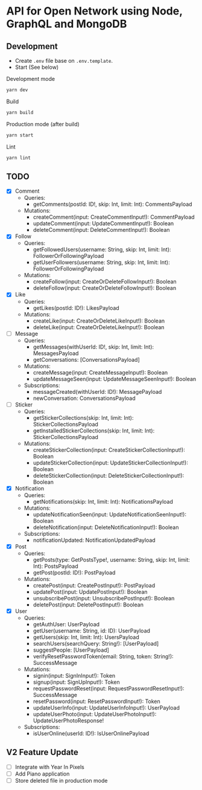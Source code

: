 # API for Open Network using Node, GraphQL and MongoDB

## Development

- Create `.env` file base on `.env.template`.
- Start (See below)

Development mode

```bash
yarn dev
```

Build

```bash
yarn build
```

Production mode (after build)

```bash
yarn start
```

Lint

```bash
yarn lint
```

## TODO

- [x] Comment
  - Queries:
    - getComments(postId: ID!, skip: Int, limit: Int): CommentsPayload
  - Mutations:
    - createComment(input: CreateCommentInput!): CommentPayload
    - updateComment(input: UpdateCommentInput!): Boolean
    - deleteComment(input: DeleteCommentInput!): Boolean
- [x] Follow
  - Queries:
    - getFollowedUsers(username: String, skip: Int, limit: Int): FollowerOrFollowingPayload
    - getUserFollowers(username: String, skip: Int, limit: Int): FollowerOrFollowingPayload
  - Mutations:
    - createFollow(input: CreateOrDeleteFollowInput!): Boolean
    - deleteFollow(input: CreateOrDeleteFollowInput!): Boolean
- [x] Like
  - Queries:
    - getLikes(postId: ID!): LikesPayload
  - Mutations:
    - createLike(input: CreateOrDeleteLikeInput!): Boolean
    - deleteLike(input: CreateOrDeleteLikeInput!): Boolean
- [ ] Message
  - Queries:
    - getMessages(withUserId: ID!, skip: Int, limit: Int): MessagesPayload
    - getConversations: [ConversationsPayload]
  - Mutations:
    - createMessage(input: CreateMessageInput!): Boolean
    - updateMessageSeen(input: UpdateMessageSeenInput!): Boolean
  - Subscriptions:
    - messageCreated(withUserId: ID!): MessagePayload
    - newConversation: ConversationsPayload
- [ ] Sticker
  - Queries:
    - getStickerCollections(skip: Int, limit: Int): StickerCollectionsPayload
    - getInstalledStickerCollections(skip: Int, limit: Int): StickerCollectionsPayload
  - Mutations:
    - createStickerCollection(input: CreateStickerCollectionInput!): Boolean
    - updateStickerCollection(input: UpdateStickerCollectionInput!): Boolean
    - deleteStickerCollection(input: DeleteStickerCollectionInput!): Boolean
- [x] Notification
  - Queries:
    - getNotifications(skip: Int, limit: Int): NotificationsPayload
  - Mutations:
    - updateNotificationSeen(input: UpdateNotificationSeenInput!): Boolean
    - deleteNotification(input: DeleteNotificationInput!): Boolean
  - Subscriptions:
    - notificationUpdated: NotificationUpdatedPayload
- [x] Post
  - Queries:
    - getPosts(type: GetPostsType!, username: String, skip: Int, limit: Int): PostsPayload
    - getPost(postId: ID!): PostPayload
  - Mutations:
    - createPost(input: CreatePostInput!): PostPayload
    - updatePost(input: UpdatePostInput!): Boolean
    - unsubscribePost(input: UnsubscribePostInput!): Boolean
    - deletePost(input: DeletePostInput!): Boolean
- [x] User
  - Queries:
    - getAuthUser: UserPayload
    - getUser(username: String, id: ID): UserPayload
    - getUsers(skip: Int, limit: Int): UsersPayload
    - searchUsers(searchQuery: String!): [UserPayload]
    - suggestPeople: [UserPayload]
    - verifyResetPasswordToken(email: String, token: String!): SuccessMessage
  - Mutations:
    - signin(input: SignInInput!): Token
    - signup(input: SignUpInput!): Token
    - requestPasswordReset(input: RequestPasswordResetInput!): SuccessMessage
    - resetPassword(input: ResetPasswordInput!): Token
    - updateUserInfo(input: UpdateUserInfoInput!): UserPayload
    - updateUserPhoto(input: UpdateUserPhotoInput!): UpdateUserPhotoResponse!
  - Subscriptions:
    - isUserOnline(userId: ID!): IsUserOnlinePayload

## V2 Feature Update

- [ ] Integrate with Year In Pixels
- [ ] Add Piano application
- [ ] Store deleted file in production mode
